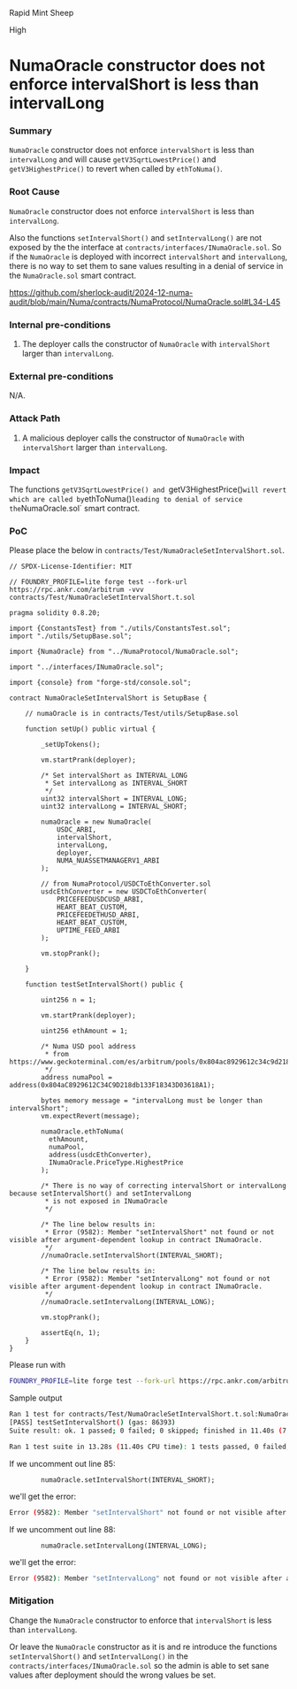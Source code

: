 Rapid Mint Sheep

High

# NumaOracle constructor does not enforce intervalShort is less than intervalLong

### Summary

`NumaOracle` constructor does not enforce `intervalShort` is less than `intervalLong` and will cause `getV3SqrtLowestPrice()` and `getV3HighestPrice()` to revert when called by `ethToNuma()`.

### Root Cause

`NumaOracle` constructor does not enforce `intervalShort` is less than `intervalLong`.

Also the functions `setIntervalShort()` and `setIntervalLong()` are not exposed by the the interface at `contracts/interfaces/INumaOracle.sol`. So if the `NumaOracle` is deployed with incorrect `intervalShort` and `intervalLong`, there is no way to set them to sane values resulting in a denial of service in the `NumaOracle.sol` smart contract.

https://github.com/sherlock-audit/2024-12-numa-audit/blob/main/Numa/contracts/NumaProtocol/NumaOracle.sol#L34-L45

### Internal pre-conditions

1. The deployer calls the constructor of `NumaOracle` with `intervalShort` larger than `intervalLong`.

### External pre-conditions

N/A.

### Attack Path

1. A malicious deployer calls the constructor of `NumaOracle` with `intervalShort` larger than `intervalLong`.

### Impact

The functions `getV3SqrtLowestPrice() and `getV3HighestPrice()` will revert which are called by `ethToNuma()` leading to denial of service the `NumaOracle.sol` smart contract.

### PoC

Please place the below in `contracts/Test/NumaOracleSetIntervalShort.sol`.

```solidity
// SPDX-License-Identifier: MIT

// FOUNDRY_PROFILE=lite forge test --fork-url https://rpc.ankr.com/arbitrum -vvv contracts/Test/NumaOracleSetIntervalShort.t.sol

pragma solidity 0.8.20;

import {ConstantsTest} from "./utils/ConstantsTest.sol";
import "./utils/SetupBase.sol";

import {NumaOracle} from "../NumaProtocol/NumaOracle.sol";

import "../interfaces/INumaOracle.sol";

import {console} from "forge-std/console.sol";

contract NumaOracleSetIntervalShort is SetupBase {

    // numaOracle is in contracts/Test/utils/SetupBase.sol

    function setUp() public virtual {

        _setUpTokens();

        vm.startPrank(deployer);

        /* Set intervalShort as INTERVAL_LONG
         * Set intervalLong as INTERVAL_SHORT
         */
        uint32 intervalShort = INTERVAL_LONG;
        uint32 intervalLong = INTERVAL_SHORT;

        numaOracle = new NumaOracle(
            USDC_ARBI,
            intervalShort,
            intervalLong,
            deployer,
            NUMA_NUASSETMANAGERV1_ARBI
        );

        // from NumaProtocol/USDCToEthConverter.sol
        usdcEthConverter = new USDCToEthConverter(
            PRICEFEEDUSDCUSD_ARBI,
            HEART_BEAT_CUSTOM,
            PRICEFEEDETHUSD_ARBI,
            HEART_BEAT_CUSTOM,
            UPTIME_FEED_ARBI
        );

        vm.stopPrank();

    }

    function testSetIntervalShort() public {

        uint256 n = 1;

        vm.startPrank(deployer);

        uint256 ethAmount = 1;

        /* Numa USD pool address
         * from https://www.geckoterminal.com/es/arbitrum/pools/0x804ac8929612c34c9d218db133f18343d03618a1
         */
        address numaPool = address(0x804aC8929612C34C9D218db133F18343D03618A1);

        bytes memory message = "intervalLong must be longer than intervalShort";
        vm.expectRevert(message);

        numaOracle.ethToNuma(
          ethAmount,
          numaPool,
          address(usdcEthConverter),
          INumaOracle.PriceType.HighestPrice
        );

        /* There is no way of correcting intervalShort or intervalLong because setIntervalShort() and setIntervalLong
         * is not exposed in INumaOracle
         */

        /* The line below results in:
         * Error (9582): Member "setIntervalShort" not found or not visible after argument-dependent lookup in contract INumaOracle.
         */
        //numaOracle.setIntervalShort(INTERVAL_SHORT);

        /* The line below results in:
         * Error (9582): Member "setIntervalLong" not found or not visible after argument-dependent lookup in contract INumaOracle.
         */
        //numaOracle.setIntervalLong(INTERVAL_LONG);

        vm.stopPrank();

        assertEq(n, 1);
    }
}
```

Please run with 

```bash
FOUNDRY_PROFILE=lite forge test --fork-url https://rpc.ankr.com/arbitrum -vvv contracts/Test/NumaOracleSetIntervalShort.t.sol
```

Sample  output
```bash
Ran 1 test for contracts/Test/NumaOracleSetIntervalShort.t.sol:NumaOracleSetIntervalShort
[PASS] testSetIntervalShort() (gas: 86393)
Suite result: ok. 1 passed; 0 failed; 0 skipped; finished in 11.40s (7.26s CPU time)

Ran 1 test suite in 13.28s (11.40s CPU time): 1 tests passed, 0 failed, 0 skipped (1 total tests)
```

If we uncomment out line 85:
```solidity
        numaOracle.setIntervalShort(INTERVAL_SHORT);
```

we'll get the error:

```bash
Error (9582): Member "setIntervalShort" not found or not visible after argument-dependent lookup in contract INumaOracle.
```

If we uncomment out line 88:
```solidity
        numaOracle.setIntervalLong(INTERVAL_LONG);
```

we'll get the error:

```bash
Error (9582): Member "setIntervalLong" not found or not visible after argument-dependent lookup in contract INumaOracle.
```

### Mitigation

Change the `NumaOracle` constructor to enforce that `intervalShort` is less than `intervalLong`.

Or leave the `NumaOracle` constructor as it is and re introduce the functions `setIntervalShort()` and `setIntervalLong()` in the `contracts/interfaces/INumaOracle.sol` so the admin is able to set sane values after deployment should the wrong values be set.
